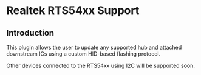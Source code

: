 Realtek RTS54xx Support
=======================

Introduction
------------

This plugin allows the user to update any supported hub and attached downstream
ICs using a custom HID-based flashing protocol.

Other devices connected to the RTS54xx using I2C will be supported soon.
